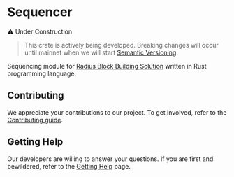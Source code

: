 # Sequencer

:warning: Under Construction
> This crate is actively being developed. Breaking changes will occur until mainnet when we will start [Semantic Versioning](https://semver.org/).

Sequencing module for [Radius Block Building Solution]() written in Rust programming language.

## Contributing
We appreciate your contributions to our project. To get involved, refer to the [Contributing guide](https://github.com/radiusxyz/radius-docs-bbs/blob/main/contributing_guide.md).

## Getting Help
Our developers are willing to answer your questions. If you are first and bewildered, refer to the [Getting Help](https://github.com/radiusxyz/radius-docs-bbs/blob/main/getting_help.md) page.
